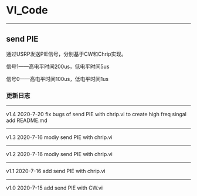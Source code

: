 # VI_Code
- - -
## send PIE

通过USRP发送PIE信号，分别基于CW和Chrip实现。

信号1——高电平时间200us，低电平时间5us

信号0——高电平时间100us，低电平时间1us

### 更新日志
- - -
v1.4	2020-7-20
fix bugs of  send PIE with chrip.vi to create high freq singal
add README.md
- - -
v1.3	2020-7-16
modiy send PIE with chrip.vi
- - -
v1.2	2020-7-16
modiy send PIE with chrip.vi
- - -
v1.1	2020-7-16
add send PIE with chrip.vi
- - - -
v1.0	2020-7-15
add send PIE with CW.vi
